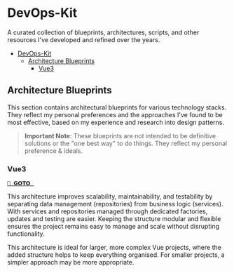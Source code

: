 # DevOps-Kit

A curated collection of blueprints, architectures, scripts, and other resources I've developed and refined over the years.

- [DevOps-Kit](#devops-kit)
  - [Architecture Blueprints](#architecture-blueprints)
    - [Vue3](#vue3)

## Architecture Blueprints

This section contains architectural blueprints for various technology stacks. They reflect my personal preferences and the approaches I've found to be most effective, based on my experience and research into design patterns.

> **Important Note**: These blueprints are not intended to be definitive solutions or the "one best way" to do things. They reflect my personal preference & ideals.

### Vue3

[`📁 𝗚𝗢𝗧𝗢⠀`](./architecture-blueprints/vue3/)

This architecture improves scalability, maintainability, and testability by separating data management (repositories) from business logic (services). With services and repositories managed through dedicated factories, updates and testing are easier. Keeping the structure modular and flexible ensures the project remains easy to manage and scale without disrupting functionality.

This architecture is ideal for larger, more complex Vue projects, where the added structure helps to keep everything organised. For smaller projects, a simpler approach may be more appropriate.
